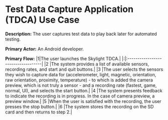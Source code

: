 # Test Data Capture Application (TDCA) Use Case #

**Description:** The user captures test data to play back later for automated testing.

**Primary Actor:** An Android developer.

**Primary Flow:**
|1|The user launches the Skylight TDCA.|
|:|:-----------------------------------|
|2 |The system provides a list of available sensors, recording rates, and start and quit buttons.|
|3 |The user selects the sensors they wish to capture data for (accelerometer, light, magnetic, orientation, raw orientation, proximity, temperature) - to which is added the camera preview, which is not truly a sensor - and a recording rate (fastest, game, normal, UI), and selects the start button.|
|4 |The system presents feedback to indicate the recording is in progress.  In the case of camera preview, a preview window.|
|5 |When the user is satisfied with the recording, the user presses the stop button.|
|6 |The system stores the recording on the SD card and then returns to step 2.|